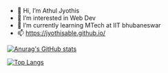 - 👋 Hi, I’m Athul Jyothis
- 👀 I’m interested in Web Dev
- 🌱 I’m currently learning MTech at IIT bhubaneswar
- 📫 https://jyothisable.github.io/

[![Anurag's GitHub stats](https://github-readme-stats.vercel.app/api?username=jyothisable)](https://github.com/anuraghazra/github-readme-stats)

[![Top Langs](https://github-readme-stats.vercel.app/api/top-langs/?username=jyothisable)](https://github.com/anuraghazra/github-readme-stats)<!---
jyothisable/jyothisable is a ✨ special ✨ repository because its `README.md` (this file) appears on your GitHub profile.
You can click the Preview link to take a look at your changes.
--->

